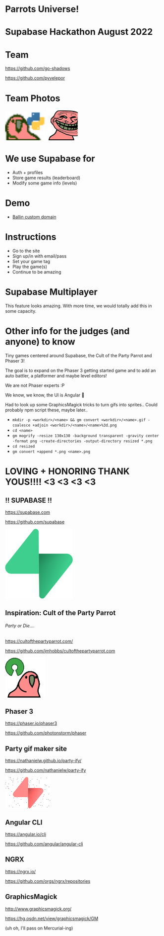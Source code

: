 # Parrots Universe!

# Supabase Hackathon August 2022

# Team

https://github.com/go-shadows

https://github.com/pyvelepor

# Team Photos
<img src="./src/assets/gifs/pythonparrot.gif" alt="Pyvelepor" width="130"/>
<img src="./src/assets/gifs/trollparrot.gif" alt="GoShaodws" width="100"/>

# We use Supabase for
- Auth + profiles
- Store game results (leaderboard)
- Modify some game info (levels)

# Demo
- [Ballin custom domain](https://meh.coffee)

# Instructions
- Go to the site
- Sign up/in with email/pass
- Set your game tag
- Play the game(s)
- Continue to be amazing

# Supabase Multiplayer
This feature looks amazing. With more time, we would totally add this in some capacity.

# Other info for the judges (and anyone) to know

Tiny games
centered around Supabase, the Cult of the Party Parrot
and Phaser 3!

The goal is to expand on the Phaser 3 getting started game
and to add an auto battler, a platformer and maybe level editors!

We are not Phaser experts :P

We know, we know, the UI is Angular :grimacing:

Had to look up some GraphicsMagick tricks to turn gifs into sprites..
Could probably npm script these, maybe later..
- `mkdir -p <workdir>/<name> && gm convert <workdir>/<name>.gif -coalesce +adjoin <workdir>/<name>/<name>%3d.png`
- `cd <name>`
- `gm mogrify -resize 130x130 -background transparent -gravity center -format png -create-directories -output-directory resized *.png`
- `cd resized`
- `gm convert +append *.png <name>.png`


# LOVING + HONORING THANK YOUS!!!! <3 <3 <3 <3

## !! SUPABASE !!
https://supabase.com

https://github.com/supabase

![SupabaseLogo](./src/assets/supabase-logo.svg)

## Inspiration: Cult of the Party Parrot
###### Party or Die....

https://cultofthepartyparrot.com/

https://github.com/jmhobbs/cultofthepartyparrot.com

![SupabaseLogo](./src/assets/gifs/opensourceparrot.gif)

## Phaser 3
https://phaser.io/phaser3

https://github.com/photonstorm/phaser

## Party gif maker site
https://nathanielw.github.io/party-ify/

https://github.com/nathanielw/party-ify

![SupabaseLogo](./src/assets/gifs/supabase-party-3.gif)

## Angular CLI
https://angular.io/cli

https://github.com/angular/angular-cli

## NGRX
https://ngrx.io/

https://github.com/orgs/ngrx/repositories

## GraphicsMagick
http://www.graphicsmagick.org/

https://hg.osdn.net/view/graphicsmagick/GM

(uh oh, I'll pass on Mercurial-ing)
